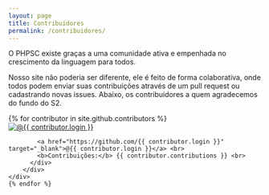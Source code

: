 ```yaml
---
layout: page
title: Contribuidores
permalink: /contribuidores/
---
```

O PHPSC existe graças a uma comunidade ativa e empenhada no crescimento da linguagem para todos.

Nosso site não poderia ser diferente, ele é feito de forma colaborativa, onde todos podem enviar suas contribuições através 
de um pull request ou cadastrando novas issues. Abaixo, os contribuidores a quem agradecemos do fundo do S2.

<div class="row">
    {% for contributor in site.github.contributors %}
    <div class="col-md-4">
        <div class="panel panel-default">
          <div class="panel-body">
            <a href="https://github.com/{{ contributor.login }}" target="_blank">
              <img src="{{ contributor.avatar_url }}" class="img-rounded img-responsive" alt="@{{ contributor.login }}">
            </a>
                
            <a href="https://github.com/{{ contributor.login }}" target="_blank">@{{ contributor.login }}</a> <br>
            <b>Contribuições:</b> {{ contributor.contributions }} <br>
          </div>
        </div>
    </div>
    {% endfor %}
</div>
